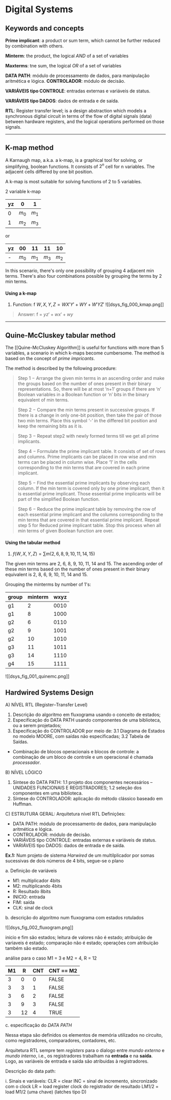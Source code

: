 # Digital Systems

## Keywords and concepts

**Prime implicant**: a product or sum term, which cannot be
further reduced by combination with others.

**Minterm**: the product, the logical _AND_ of a set of variables

**Maxterms**: tne sum, the logical _OR_ of a set of variables

**DATA PATH**: módulo de processamento de dados, para manipulação aritmética e lógica.
**CONTROLADOR**: módulo de decisão.

**VARIÁVEIS tipo CONTROLE**: entradas externas e variáveis de status.

**VARIÁVEIS tipo DADOS**: dados de entrada e de saída.

**RTL**: Register transfer level;  is a design abstraction which models a synchronous digital circuit in terms of the flow of digital signals (data) between hardware registers, and the logical operations performed on those signals.



---
## K-map method
A Karnaugh map, a.k.a. a k-map, is a graphical tool for solving,
or simplifying, boolean functions. It consists of $2^n$ cell for n
variables. The adjacent cells differed by one bit position.

A k-map is most suitable for solving functions of 2 to 5 variables.

2 variable k-map

|yz|0|1|
|---|---|---|
|0|$m_0$|$m_1$|
|1|$m_2$|$m_3$|

or

|yz|00|11|11|10|
|---|---|---|---|---|
|-|$m_0$|$m_1$|$m_3$|$m_2$|


In this scenario, there's only one possibility of
grouping 4 adjacent min terms. There's also four
combinations possible by grouping the terms by 2 min terms.

#### Using a k-map
1. Function: f $W, X, Y, Z = WX'Y' + WY + W'YZ'$
![[dsys_fig_000_kmap.png]]

> Answer: f = $yz'+wx'+wy$


---
## Quine-McCluskey tabular method

The [[Quine-McCluskey Algorithm]] is useful for functions with more than 5
variables, a scenario in which k-maps become cumbersome. The method
is based on the concept of _prime impricants_.

The method is described by the following procedure:


> Step 1 − Arrange the given min terms in an ascending order
> and make the groups based on the number of ones present in
> their binary representations. So, there will be at most ‘n+1’
> groups if there are ‘n’ Boolean variables in a Boolean function
> or ‘n’ bits in the binary equivalent of min terms.

> Step 2 − Compare the min terms present in successive groups.
> If there is a change in only one-bit position, then take the
> pair of those two min terms. Place this symbol ‘-’ in the differed
> bit position and keep the remaining bits as it is.

> Step 3 − Repeat step2 with newly formed terms till we get all prime implicants.

> Step 4 − Formulate the prime implicant table. It consists of set
> of rows and columns. Prime implicants can be placed in row wise
> and min terms can be placed in column wise. Place ‘1’ in the
> cells corresponding to the min terms that are covered in each prime implicant.

> Step 5 − Find the essential prime implicants by observing each
> column. If the min term is covered only by one prime implicant,
> then it is essential prime implicant. Those essential prime
> implicants will be part of the simplified Boolean function.

> Step 6 − Reduce the prime implicant table by removing the row
> of each essential prime implicant and the columns corresponding
> to the min terms that are covered in that essential prime
> implicant. Repeat step 5 for Reduced prime implicant table.
> Stop this process when all min terms of given Boolean function are over.

#### Using the tabular method

1. $f(W,X,Y,Z) = \sum{m(2,6,8,9,10,11,14,15)}$

The given min terms are 2, 6, 8, 9, 10, 11, 14 and 15.
The ascending order of these min terms based on the number
of ones present in their binary equivalent is
2, 8, 6, 9, 10, 11, 14 and 15.


Grouping the minterms by number of 1's:

|group|minterm|wxyz|
|---|---|---|
|g1|2|0010|
|g1|8|1000|
|g2|6|0110|
|g2|9|1001|
|g2|10|1010|
|g3|11|1011|
|g3|14|1110|
|g4|15|1111|

![[dsys_fig_001_quinemc.png]]


## Hardwired Systems Design

A) NÍVEL RTL (Register–Transfer Level)
1. Descrição do algoritmo em fluxograma usando o conceito
de estados;
2. Especificação do DATA PATH usando componentes de uma
biblioteca, ou a serem projetados;
3. Especificação do CONTROLADOR por meio de:
3.1 Diagrama de Estados no modelo MOORE, com saídas não especificadas;
3.2 Tabela de Saídas.

- Combinação de blocos operacionais e blocos de controle:
a combinação de um bloco de controle e um operacional é
chamada _processador_.


B) NÍVEL LÓGICO
1. Síntese do DATA PATH:
1.1 projeto dos componentes necessários – UNIDADES FUNCIONAIS
E REGISTRADORES;
1.2 seleção dos componentes em uma biblioteca.
2. Síntese do CONTROLADOR: aplicação do método clássico
baseado em Huffman.

C) ESTRUTURA GERAL: Arquitetura nível RTL
Definições:
- DATA PATH: módulo de processamento de dados, para manipulação
aritmética e lógica.
- CONTROLADOR: módulo de decisão.
- VARIÁVEIS tipo CONTROLE: entradas externas e variáveis
de status.
- VARIÁVEIS tipo DADOS: dados de entrada e de saída.

**Ex.1:** Num projeto de sistema *Harwired* de um multilplicador por
somas sucessivas de dois números de 4 bits, segue-se o plano

a. Definição de variáveis
- M1: multiplicador 4bits
- M2: multiplicando 4bits
- R: Resultado 8bits
- INICIO: entrada
- FIM: saída
- CLK: sinal de clock

b. descrição do algoritmo num fluxograma com estados rotulados

![[dsys_fig_002_fluxogram.png]]

inicio e fim são estados; leitura de valores não é estado;
atribuição de variaveis é estado; comparação não é estado;
operações com atribuição também são estado.


análise para o caso M1 = 3 e M2 = 4, R = 12

|M1|R|CNT|CNT == M2|
|---|---|---|---|
|3|0|0|FALSE|
|3|3|1|FALSE|
|3|6|2|FALSE|
|3|9|3|FALSE|
|3|12|4|TRUE|

c. especificação do _DATA PATH_

Nessa etapa são definidos os elementos de memória utilizados
no circuito, como registradores, comparadores, contadores, etc.

Arquitetura RTL sempre tem _registers_ para o dialogo entre
_mundo externo_ e _mundo interno_, i.e., os registradores
trabalham na **entrada** e na **saída**. Logo, as variáveis
de entrada e saída são atribuidas à registradores.

Descrição do data path:

i. Sinais e variáveis:
CLR = clear
INC = sinal de incremento, sincronizado com o clock
LR = load register clock do registrador de resultado
LM1/2 = load M1/2 (uma chave) (latches tipo D)








